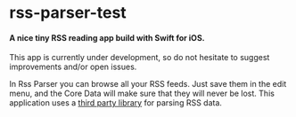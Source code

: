 # rss-parser-test
#### A nice tiny RSS reading app build with Swift for iOS.

This app is currently under development, so do not hesitate to suggest improvements and/or open issues.

In Rss Parser you can browse all your RSS feeds. Just save them in the edit menu, and the Core Data will make sure that they will never be lost. This application uses a [third party library](https://github.com/nmdias/FeedKit) for parsing RSS data.
